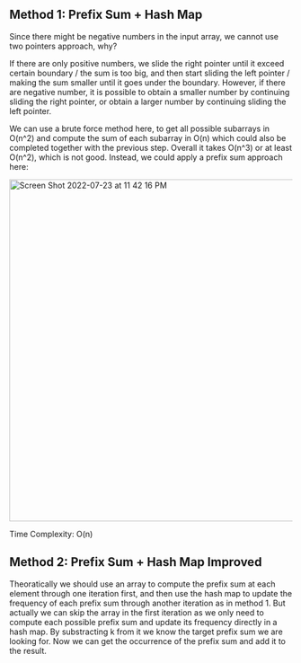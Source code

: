## Method 1: Prefix Sum + Hash Map

Since there might be negative numbers in the input array, we cannot use two pointers approach, why?

If there are only positive numbers, we slide the right pointer until it exceed certain boundary / the sum is too big, and then start sliding the left pointer / making the sum smaller until it goes under the boundary. However, if there are negative number, it is possible to obtain a smaller number by continuing sliding the right pointer, or obtain a larger number by continuing sliding the left pointer. 

We can use a brute force method here, to get all possible subarrays in O(n^2) and compute the sum of each subarray in O(n) which could also be completed together with the previous step. Overall it takes O(n^3) or at least O(n^2), which is not good. Instead, we could apply a prefix sum approach here:

<img width="609" alt="Screen Shot 2022-07-23 at 11 42 16 PM" src="https://user-images.githubusercontent.com/106039830/180658103-6d15c331-1e60-45f4-8c76-a5c864f4b4d9.png">

Time Complexity: O(n)

## Method 2: Prefix Sum + Hash Map Improved

Theoratically we should use an array to compute the prefix sum at each element through one iteration first, and then use the hash map to update the frequency of each prefix sum through another iteration as in method 1. But actually we can skip the array in the first iteration as we only need to compute each possible prefix sum and update its frequency directly in a hash map. By substracting k from it we know the target prefix sum we are looking for. Now we can get the occurrence of the prefix sum and add it to the result.
